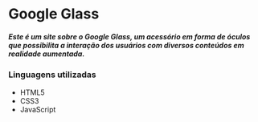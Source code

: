 # Google Glass
##### Este é um site sobre o Google Glass, um acessório em forma de óculos que possibilita a interação dos usuários com diversos conteúdos em realidade aumentada.

### Linguagens utilizadas 
* HTML5
* CSS3
* JavaScript
